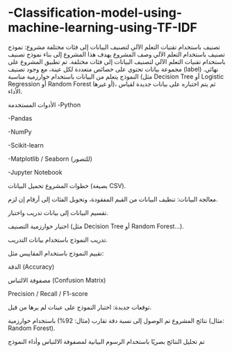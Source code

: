 # -Classification-model-using-machine-learning-using-TF-IDF
 تصنيف باستخدام تقنيات التعلم الآلي لتصنيف البيانات إلى فئات مختلفة
مشروع: نموذج تصنيف باستخدام التعلم الآلي
 وصف المشروع
يهدف هذا المشروع إلى بناء نموذج تصنيف باستخدام تقنيات التعلم الآلي لتصنيف البيانات إلى فئات مختلفة. تم تطبيق المشروع على مجموعة بيانات تحتوي على خصائص متعددة لكل عينة، مع وجود تصنيف (label) نهائي. النموذج يتعلم من البيانات باستخدام خوارزمية مناسبة (مثل Decision Tree أو Logistic Regression أو Random Forest أو غيرها)، ثم يتم اختباره على بيانات جديدة لقياس الأداء.

 الأدوات المستخدمة
-Python

-Pandas

-NumPy

-Scikit-learn

-Matplotlib / Seaborn (للتصور)

-Jupyter Notebook

 خطوات المشروع
تحميل البيانات (بصيغة CSV).

معالجة البيانات: تنظيف البيانات من القيم المفقودة، وتحويل الفئات إلى أرقام إن لزم.

تقسيم البيانات إلى بيانات تدريب واختبار.

اختيار خوارزمية التصنيف (مثل Decision Tree أو Random Forest...).

تدريب النموذج باستخدام بيانات التدريب.

تقييم النموذج باستخدام المقاييس مثل:

الدقة (Accuracy)

مصفوفة الالتباس (Confusion Matrix)

Precision / Recall / F1-score

توقعات جديدة: اختبار النموذج على عينات لم يرها من قبل.

 نتائج المشروع
تم الوصول إلى نسبة دقة تقارب (مثال: 92%) باستخدام خوارزمية (مثال: Random Forest).

تم تحليل النتائج بصريًا باستخدام الرسوم البيانية لمصفوفة الالتباس وأداء النموذج
